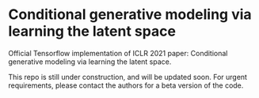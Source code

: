 # Conditional generative modeling via learning the latent space
Official Tensorflow implementation of ICLR 2021 paper: Conditional generative modeling via learning the latent space.

This repo is still under construction, and will be updated soon. For urgent requirements, please contact the authors for a beta version of the code.

